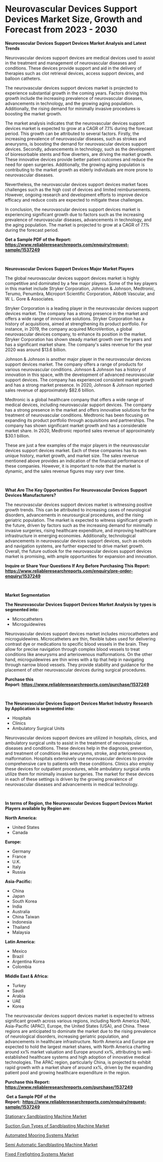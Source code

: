 <p><h1>Neurovascular Devices Support Devices Market Size, Growth and Forecast from 2023 - 2030</h1></p><p><strong>Neurovascular Devices Support Devices Market Analysis and Latest Trends</strong></p>
<p><p>Neurovascular devices support devices are medical devices used to assist in the treatment and management of neurovascular diseases and conditions. These devices provide support and aid in the delivery of therapies such as clot retrieval devices, access support devices, and balloon catheters.</p><p>The neurovascular devices support devices market is projected to experience substantial growth in the coming years. Factors driving this growth include the increasing prevalence of neurovascular diseases, advancements in technology, and the growing aging population. Additionally, the rising demand for minimally invasive procedures is boosting the market growth.</p><p>The market analysis indicates that the neurovascular devices support devices market is expected to grow at a CAGR of 7.1% during the forecast period. This growth can be attributed to several factors. Firstly, the increasing prevalence of neurovascular diseases, such as strokes and aneurysms, is boosting the demand for neurovascular devices support devices. Secondly, advancements in technology, such as the development of bioresorbable stents and flow diverters, are driving the market growth. These innovative devices provide better patient outcomes and reduce the need for open surgeries. Additionally, the growing aging population is contributing to the market growth as elderly individuals are more prone to neurovascular diseases.</p><p>Nevertheless, the neurovascular devices support devices market faces challenges such as the high cost of devices and limited reimbursements. However, ongoing research and development efforts to improve device efficacy and reduce costs are expected to mitigate these challenges.</p><p>In conclusion, the neurovascular devices support devices market is experiencing significant growth due to factors such as the increasing prevalence of neurovascular diseases, advancements in technology, and the aging population. The market is projected to grow at a CAGR of 7.1% during the forecast period.</p></p>
<p><strong>Get a Sample PDF of the Report:&nbsp; <a href="https://www.reliableresearchreports.com/enquiry/request-sample/1537249">https://www.reliableresearchreports.com/enquiry/request-sample/1537249</a></strong></p>
<p>&nbsp;</p>
<p><strong>Neurovascular Devices Support Devices Major Market Players</strong></p>
<p><p>The global neurovascular devices support devices market is highly competitive and dominated by a few major players. Some of the key players in this market include Stryker Corporation, Johnson & Johnson, Medtronic, Terumo, Penumbra, Microport Scientific Corporation, Abbott Vascular, and W. L. Gore & Associates.</p><p>Stryker Corporation is a leading player in the neurovascular devices support devices market. The company has a strong presence in the market and offers a wide range of innovative solutions. Stryker Corporation has a history of acquisitions, aimed at strengthening its product portfolio. For instance, in 2019, the company acquired MicroVention, a global neurovascular devices company, to enhance its position in the market. Stryker Corporation has shown steady market growth over the years and has a significant market share. The company's sales revenue for the year 2020 was around $13.6 billion.</p><p>Johnson & Johnson is another major player in the neurovascular devices support devices market. The company offers a range of products for various neurovascular conditions. Johnson & Johnson has a history of innovation in this space, with the development of advanced neurovascular support devices. The company has experienced consistent market growth and has a strong market presence. In 2020, Johnson & Johnson reported sales revenue of approximately $82.6 billion.</p><p>Medtronic is a global healthcare company that offers a wide range of medical devices, including neurovascular support devices. The company has a strong presence in the market and offers innovative solutions for the treatment of neurovascular conditions. Medtronic has been focusing on expanding its product portfolio through acquisitions and partnerships. The company has shown significant market growth and has a considerable market share. In 2020, Medtronic reported sales revenue of approximately $30.1 billion.</p><p>These are just a few examples of the major players in the neurovascular devices support devices market. Each of these companies has its own unique history, market growth, and market size. The sales revenue mentioned above provides an indication of the financial performance of these companies. However, it is important to note that the market is dynamic, and the sales revenue figures may vary over time.</p></p>
<p>&nbsp;</p>
<p><strong>What Are The Key Opportunities For Neurovascular Devices Support Devices Manufacturers?</strong></p>
<p><p>The neurovascular devices support devices market is witnessing positive growth trends. This can be attributed to increasing cases of neurological disorders, advancements in neurosurgical procedures, and the rising geriatric population. The market is expected to witness significant growth in the future, driven by factors such as the increasing demand for minimally invasive surgeries, rising healthcare expenditure, and improving healthcare infrastructure in emerging economies. Additionally, technological advancements in neurovascular devices support devices, such as robots and navigation systems, are further expected to drive market growth. Overall, the future outlook for the neurovascular devices support devices market is promising, with ample opportunities for expansion and innovation.</p></p>
<p><strong>Inquire or Share Your Questions If Any Before Purchasing This Report: <a href="https://www.reliableresearchreports.com/enquiry/pre-order-enquiry/1537249">https://www.reliableresearchreports.com/enquiry/pre-order-enquiry/1537249</a></strong></p>
<p>&nbsp;</p>
<p><strong>Market Segmentation</strong></p>
<p><strong>The Neurovascular Devices Support Devices Market Analysis by types is segmented into:</strong></p>
<p><ul><li>Microcatheters</li><li>Microguidewires</li></ul></p>
<p><p>Neurovascular devices support devices market includes microcatheters and microguidewires. Microcatheters are thin, flexible tubes used for delivering contrast dye or medications to specific blood vessels in the brain. They allow for precise navigation through complex blood vessels to treat conditions like aneurysms and arteriovenous malformations. On the other hand, microguidewires are thin wires with a tip that help in navigating through narrow blood vessels. They provide stability and guidance for the placement of other neurovascular devices during surgical procedures.</p></p>
<p><strong>Purchase this Report:&nbsp;<a href="https://www.reliableresearchreports.com/purchase/1537249">https://www.reliableresearchreports.com/purchase/1537249</a></strong></p>
<p>&nbsp;</p>
<p><strong>The Neurovascular Devices Support Devices Market Industry Research by Application is segmented into:</strong></p>
<p><ul><li>Hospitals</li><li>Clinics</li><li>Ambulatory Surgical Units</li></ul></p>
<p><p>Neurovascular devices support devices are utilized in hospitals, clinics, and ambulatory surgical units to assist in the treatment of neurovascular diseases and conditions. These devices help in the diagnosis, prevention, and treatment of conditions like aneurysms, stroke, and arteriovenous malformation. Hospitals extensively use neurovascular devices to provide comprehensive care to patients with these conditions. Clinics also employ these devices for outpatient procedures, while ambulatory surgical units utilize them for minimally invasive surgeries. The market for these devices in each of these settings is driven by the growing prevalence of neurovascular diseases and advancements in medical technology.</p></p>
<p>&nbsp;</p>
<p><strong>In terms of Region, the Neurovascular Devices Support Devices Market Players available by Region are:</strong></p>
<p>
    <p> <strong> North America: </strong>
        <ul>
            <li>United States</li>
            <li>Canada</li>
        </ul>
        </p> 
    <p> <strong> Europe: </strong>
        <ul>
            <li>Germany</li>
            <li>France</li>
            <li>U.K.</li>
            <li>Italy</li>
            <li>Russia</li>
        </ul>
        </p> 
    <p> <strong> Asia-Pacific: </strong>
        <ul>
            <li>China</li>
            <li>Japan</li>
            <li>South Korea</li>
            <li>India</li>
            <li>Australia</li>
            <li>China Taiwan</li>
            <li>Indonesia</li>
            <li>Thailand</li>
            <li>Malaysia</li>
        </ul>
        </p> 
    <p> <strong> Latin America: </strong>
        <ul>
            <li>Mexico</li>
            <li>Brazil</li>
            <li>Argentina Korea</li>
            <li>Colombia</li>
        </ul>
        </p> 
    <p> <strong> Middle East & Africa: </strong>
        <ul>
            <li>Turkey</li>
            <li>Saudi</li>
            <li>Arabia</li>
            <li>UAE</li>
            <li>Korea</li>
        </ul>
    </p>
    </p>
<p><p>The neurovascular devices support devices market is expected to witness significant growth across various regions, including North America (NA), Asia-Pacific (APAC), Europe, the United States (USA), and China. These regions are anticipated to dominate the market due to the rising prevalence of neurological disorders, increasing geriatric population, and advancements in healthcare infrastructure. North America and Europe are expected to hold the largest market shares, with North America charting around xx% market valuation and Europe around xx%, attributing to well-established healthcare systems and high adoption of innovative medical technologies. The APAC region, particularly China, is projected to exhibit rapid growth with a market share of around xx%, driven by the expanding patient pool and growing healthcare expenditure in the region.</p></p>
<p><strong>Purchase this Report: <a href="https://www.reliableresearchreports.com/purchase/1537249">https://www.reliableresearchreports.com/purchase/1537249</a></strong></p>
<p>&nbsp;<strong>Get a Sample PDF of the Report:&nbsp;&nbsp;<a href="https://www.reliableresearchreports.com/enquiry/request-sample/1537249">https://www.reliableresearchreports.com/enquiry/request-sample/1537249</a></strong></p>
<p><strong></strong></p>
<p><p><a href="https://www.linkedin.com/pulse/decoding-stationary-sandblasting-machine-market-deep-dive-latest/">Stationary Sandblasting Machine Market</a></p><p><a href="https://www.linkedin.com/pulse/suction-gun-types-sandblasting-machine-market-size-2023/">Suction Gun Types of Sandblasting Machine Market</a></p><p><a href="https://medium.com/@jeffrystehr/automated-mooring-systems-market-size-growth-forecast-2023-2030-dd76c135809f">Automated Mooring Systems Market</a></p><p><a href="https://www.linkedin.com/pulse/semi-automatic-sandblasting-machine-market-challenges-opportunities/">Semi Automatic Sandblasting Machine Market</a></p><p><a href="https://medium.com/@ardithlynch1906/fixed-firefighting-systems-market-size-growth-forecast-2023-2030-8ee6b5cd8c9d">Fixed Firefighting Systems Market</a></p></p>